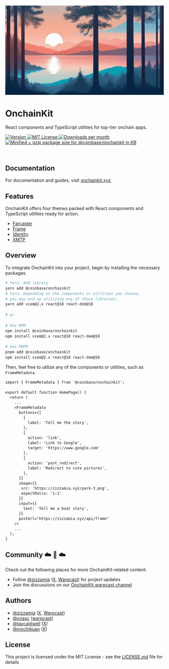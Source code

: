 <p align="center">
  <a href="https://onchainkit.xyz">
    <picture>
      <source media="(prefers-color-scheme: dark)" srcset="./site/docs/public/logo/v0-10.png">
      <img alt="OnchainKit logo vibes" src="./site/docs/public/logo/v0-10.png" width="auto">
    </picture>
  </a>
</p>

# OnchainKit

<p align="left">
  React components and TypeScript utilities for top-tier onchain apps.
<p>

<p align="left">
  <a href="https://www.npmjs.com/package/@coinbase/onchainkit" target="_blank" rel="noopener noreferrer">
    <picture>
      <source media="(prefers-color-scheme: dark)" srcset="https://img.shields.io/npm/v/@coinbase/onchainkit?colorA=21262d&colorB=21262d&style=flat">
      <img src="https://img.shields.io/npm/v/@coinbase/onchainkit?colorA=f6f8fa&colorB=f6f8fa&style=flat" alt="Version">
    </picture>
  </a>
  <a href="https://github.com/coinbase/onchainkit/blob/main/LICENSE.md" target="_blank" rel="noopener noreferrer">
    <picture>
      <source media="(prefers-color-scheme: dark)" srcset="https://img.shields.io/npm/l/@coinbase/onchainkit?colorA=21262d&colorB=21262d&style=flat">
      <img src="https://img.shields.io/npm/l/@coinbase/onchainkit?colorA=f6f8fa&colorB=f6f8fa&style=flat" alt="MIT License">
    </picture>
  </a>
  <a href="https://www.npmjs.com/package/@coinbase/onchainkit" target="_blank" rel="noopener noreferrer">
    <picture>
      <source media="(prefers-color-scheme: dark)" srcset="https://img.shields.io/npm/dm/@coinbase/onchainkit?colorA=21262d&colorB=21262d&style=flat">
      <img src="https://img.shields.io/npm/dm/@coinbase/onchainkit?colorA=f6f8fa&colorB=f6f8fa&style=flat" alt="Downloads per month">
    </picture>
  </a>
  <a href="https://bundlephobia.com/result?p=@coinbase/onchainkit" target="_blank" rel="noopener noreferrer">
    <picture>
      <source media="(prefers-color-scheme: dark)" srcset="https://flat.badgen.net/bundlephobia/minzip/@coinbase/onchainkit">
      <img width="146" height="20" src="https://flat.badgen.net/bundlephobia/minzip/@coinbase/onchainkit" alt="Minified + gzip package size for @coinbase/onchainkit in KB" class="badge--in-table"></a>
    </picture>
  </a>
</p>

<br />

## Documentation

For documentation and guides, visit [onchainkit.xyz](https://onchainkit.xyz/).

## Features

OnchainKit offers four themes packed with React components and TypeScript utilities ready for action.

- [Farcaster](https://onchainkit.xyz/farcaster/introduction)
- [Frame](https://onchainkit.xyz/frame/introduction)
- [Identity](https://onchainkit.xyz/identity/introduction)
- [XMTP](https://onchainkit.xyz/xmtp/introduction)

## Overview

To integrate OnchainKit into your project, begin by installing the necessary packages.

```bash
# Yarn: Add library
yarn add @coinbase/onchainkit
# Yarn: Depending on the components or utilities you choose,
# you may end up utilizing any of those libraries.
yarn add viem@2.x react@18 react-dom@18

# or

# Use NPM
npm install @coinbase/onchainkit
npm install viem@2.x react@18 react-dom@18

# Use PNPM
pnpm add @coinbase/onchainkit
npm install viem@2.x react@18 react-dom@18
```

Then, feel free to utilize any of the components or utilities, such as `FrameMetadata`.

```tsx
import { FrameMetadata } from '@coinbase/onchainkit';

export default function HomePage() {
  return (
    ...
    <FrameMetadata
      buttons={[
        {
          label: 'Tell me the story',
        },
        {
          action: 'link',
          label: 'Link to Google',
          target: 'https://www.google.com'
        },
        {
          action: 'post_redirect',
          label: 'Redirect to cute pictures',
        },
      ]}
      image={{
       src: 'https://zizzamia.xyz/park-3.png',
       aspectRatio: '1:1'
      }}
      input={{
        text: 'Tell me a boat story',
      }}
      postUrl="https://zizzamia.xyz/api/frame"
    />
    ...
  );
}
```

## Community ☁️ 🌁 ☁️

Check out the following places for more OnchainKit-related content:

- Follow [@zizzamia](https://github.com/zizzamia) ([X](https://twitter.com/zizzamia), [Warpcast](https://warpcast.com/zizzamia)) for project updates
- Join the discussions on our [OnchainKit warpcast channel](https://warpcast.com/~/channel/onchainkit)

## Authors

- [@zizzamia](https://github.com/zizzamia) ([X](https://twitter.com/Zizzamia), [Warpcast](https://warpcast.com/zizzamia))
- [@cnasc](https://github.com/cnasc) ([warpcast](https://warpcast.com/cnasc))
- [@taycaldwell](https://github.com/taycaldwell) ([X](https://twitter.com/taycaldwell_))
- [@mochikuan](https://github.com/mochikuan) ([X](https://twitter.com/mochikuan))

## License

This project is licensed under the MIT License - see the [LICENSE.md](LICENSE.md) file for details
